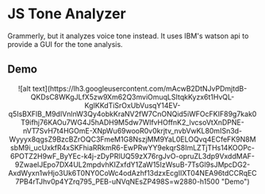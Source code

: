 # JS Tone Analyzer
Grammerly, but it analyzes voice tone instead. It uses IBM's watson api to provide a GUI for the tone analysis.

## Demo
<p align="center">
![alt text](https://lh3.googleusercontent.com/mAcwB2DtNJvPDmjtdB-QKDsC8WKgJLfX5zw9Xm62Q3mviOmuqLSItqkKyzx6t1HvQL-KgIKKdTiSrOxUbVusqY14EV-q5IsBXFlB_M9dIVnlnW3Qy4obkKraNV2fW7CnONQid5iWFOcFKIF89g7kak0T9ifhj76KAOu7WG4J5hADH9M5dw7WlfvHOffnK2_lvcsoVtXnDPNE-nVT7SvH7t4HGOmE-XNpWu69wooR0v0krjtv_nvbVwKL80mISn3d-Wyyyx8qgsZ9BzcBZrOQC3FmeM1G8NszjMM9YaL0ELOQvq4ECfeFK9N8MsbM9i_ucUxkfR4xSKFhiaRRkmR6-EwPRwYY9ekqrS8ImLZTjTHs14KOOPc-6POTZ2H9wF_ByYEc-k4j-zDyPRlUQ59zX76rgJvO-opruZL3dp9VxddMAF-9ZwaelJEpo7DX4UL2mpdvhKIZxfdY1ZaW15IzWsuB-7TsGl9sJMpcDG2-AxdWyxn1wHjo3Uk6T0NY0CoWc4odAzhf13dzxEcgIIXT04NEA96tdCCRqEC7PB4rTJhv0p4YZrq795_PEB-uNVqNEsZP498S=w2880-h1500 "Demo")
</p>
